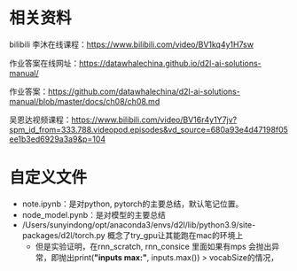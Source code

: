 # 相关资料

bilibili 李沐在线课程：https://www.bilibili.com/video/BV1kq4y1H7sw

作业答案在线网址：https://datawhalechina.github.io/d2l-ai-solutions-manual/

作业答案：https://github.com/datawhalechina/d2l-ai-solutions-manual/blob/master/docs/ch08/ch08.md

吴恩达视频课程：https://www.bilibili.com/video/BV16r4y1Y7jv?spm_id_from=333.788.videopod.episodes&vd_source=680a93e4d47198f05ee1b3ed6929a3a9&p=104

# 自定义文件

* note.ipynb：是对python, pytorch的主要总结，默认笔记位置。
* node_model.pynb：是对模型的主要总结
* /Users/sunyindong/opt/anaconda3/envs/d2l/lib/python3.9/site-packages/d2l/torch.py  概念了try_gpu让其能跑在mac的环境上
  * 但是实验证明，在rnn_scratch, rnn_consice 里面如果有mps 会抛出异常，即抛出print(**"inputs max:"**, inputs.max()) > vocabSize的情况，
